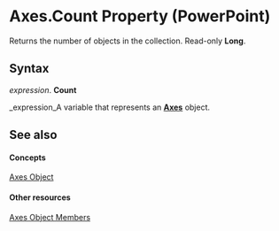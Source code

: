
# Axes.Count Property (PowerPoint)

Returns the number of objects in the collection. Read-only  **Long**.


## Syntax

 _expression_. **Count**

 _expression_A variable that represents an  **[Axes](71f1e1fc-7086-a84e-1e05-6fa50597b49b.md)** object.


## See also


#### Concepts


 [Axes Object](71f1e1fc-7086-a84e-1e05-6fa50597b49b.md)
#### Other resources


 [Axes Object Members](b54aaef2-3b0d-82ac-b8d6-0cda17145da4.md)
